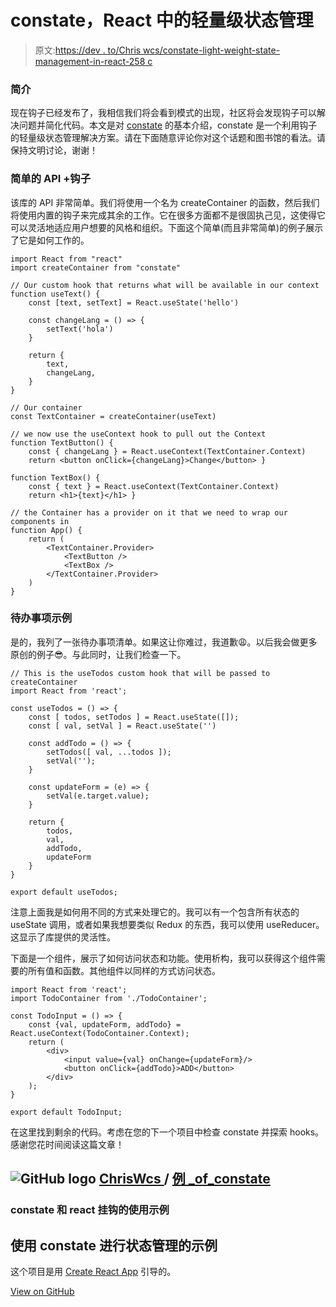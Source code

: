 # constate，React 中的轻量级状态管理

> 原文:[https://dev . to/Chris wcs/constate-light-weight-state-management-in-react-258 c](https://dev.to/chriswcs/constate-light-weight-state-management-in-react-258c)

### [](#introduction)简介

现在钩子已经发布了，我相信我们将会看到模式的出现，社区将会发现钩子可以解决问题并简化代码。本文是对 [constate](https://github.com/diegohaz/constate) 的基本介绍，constate 是一个利用钩子的轻量级状态管理解决方案。请在下面随意评论你对这个话题和图书馆的看法。请保持文明讨论，谢谢！

### [](#simple-api-hooks)简单的 API +钩子

该库的 API 非常简单。我们将使用一个名为 createContainer 的函数，然后我们将使用内置的钩子来完成其余的工作。它在很多方面都不是很固执己见，这使得它可以灵活地适应用户想要的风格和组织。下面这个简单(而且非常简单)的例子展示了它是如何工作的。

```
import React from "react"
import createContainer from "constate"

// Our custom hook that returns what will be available in our context
function useText() {
    const [text, setText] = React.useState('hello')

    const changeLang = () => {
        setText('hola')
    }

    return {
        text,
        changeLang,
    }
}

// Our container
const TextContainer = createContainer(useText)

// we now use the useContext hook to pull out the Context
function TextButton() {
    const { changeLang } = React.useContext(TextContainer.Context)
    return <button onClick={changeLang}>Change</button> }

function TextBox() {
    const { text } = React.useContext(TextContainer.Context)
    return <h1>{text}</h1> }

// the Container has a provider on it that we need to wrap our components in
function App() {
    return (
        <TextContainer.Provider>
            <TextButton />
            <TextBox />
        </TextContainer.Provider>
    )
} 
```

### [](#the-todo-list-example)待办事项示例

是的，我列了一张待办事项清单。如果这让你难过，我道歉😩。以后我会做更多原创的例子😎。与此同时，让我们检查一下。

```
// This is the useTodos custom hook that will be passed to createContainer
import React from 'react';

const useTodos = () => {
    const [ todos, setTodos ] = React.useState([]);
    const [ val, setVal ] = React.useState('')

    const addTodo = () => {
        setTodos([ val, ...todos ]);
        setVal('');
    }

    const updateForm = (e) => {
        setVal(e.target.value);
    }

    return {
        todos, 
        val, 
        addTodo, 
        updateForm
    }
}

export default useTodos; 
```

注意上面我是如何用不同的方式来处理它的。我可以有一个包含所有状态的 useState 调用，或者如果我想要类似 Redux 的东西，我可以使用 useReducer。这显示了库提供的灵活性。

下面是一个组件，展示了如何访问状态和功能。使用析构，我可以获得这个组件需要的所有值和函数。其他组件以同样的方式访问状态。

```
import React from 'react';
import TodoContainer from './TodoContainer';

const TodoInput = () => {
    const {val, updateForm, addTodo} = React.useContext(TodoContainer.Context);
    return (
        <div>
            <input value={val} onChange={updateForm}/>
            <button onClick={addTodo}>ADD</button>
        </div>
    );
}

export default TodoInput; 
```

在这里找到剩余的代码。考虑在您的下一个项目中检查 constate 并探索 hooks。感谢您花时间阅读这篇文章！

## ![GitHub logo](../Images/a73f630113876d78cff79f59c2125b24.png) [ ChrisWcs ](https://github.com/ChrisWcs) / [例 _of_constate](https://github.com/ChrisWcs/examples_of_constate)

### constate 和 react 挂钩的使用示例

<article class="markdown-body entry-content container-lg" itemprop="text">

## 使用 constate 进行状态管理的示例

这个项目是用 [Create React App](https://github.com/facebook/create-react-app) 引导的。

</article>

[View on GitHub](https://github.com/ChrisWcs/examples_of_constate)